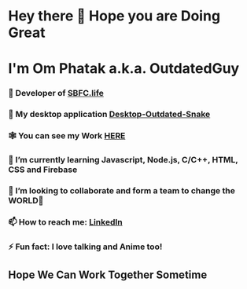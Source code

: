 # Hey there 👋 Hope you are Doing Great

# I'm Om Phatak a.k.a. OutdatedGuy

### 🔭 Developer of [SBFC.life](https://www.sbfc.life/)  

### 🎰 My desktop application [Desktop-Outdated-Snake](https://github.com/OutdatedGuy/Outdated-Snake-Desktop/releases/latest/download/Outdated-Snake.Setup.zip)

### 🕸 You can see my Work [HERE](https://www.outdatedguy.rocks/)

### 🌱 I’m currently learning Javascript, Node.js, C/C++, HTML, CSS and Firebase

### 👯 I’m looking to collaborate and form a team to change the **WORLD**🙈

### 📫 How to reach me: [LinkedIn](https://linkedin.com/in/om-phatak)

### ⚡ Fun fact: I love talking and Anime too!

## Hope We Can Work Together Sometime
